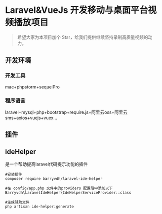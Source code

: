 # Laravel&VueJs 开发移动与桌面平台视频播放项目

> 希望大家为本项目加个 Star，给我们提供继续坚持录制高质量视频的动力。


## 开发环境

### 开发工具

mac+phpstorm+sequelPro

### 程序语言

laravel+mysql+php+bootstrap+require.js+阿里云oss+阿里云sms+axios+vuejs+vuex...

## 插件

## ideHelper
是一个帮助提高laravel代码提示功能的插件

```
#安装插件
composer require barryvdh/laravel-ide-helper

#在 config/app.php 文件中的providers 配置段中添加以下
Barryvdh\LaravelIdeHelper\IdeHelperServiceProvider::class

#生成辅助文件
php artisan ide-helper:generate
```